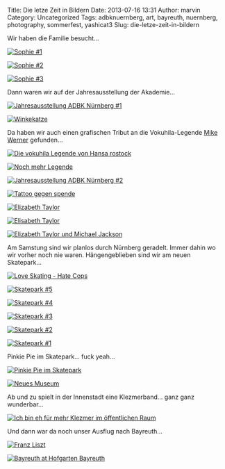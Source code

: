 Title: Die letze Zeit in Bildern
Date: 2013-07-16 13:31
Author: marvin
Category: Uncategorized
Tags: adbknuernberg, art, bayreuth, nuernberg, photography, sommerfest, yashicat3
Slug: die-letze-zeit-in-bildern

Wir haben die Familie besucht...

[![Sophie
\#1](https://farm4.staticflickr.com/3692/9296995285_0eff4dae90_b.jpg)](http://www.flickr.com/photos/marvinxsteadfast/9296995285/ "Sophie #1 by marvinxsteadfast, on Flickr")

[![Sophie
\#2](https://farm3.staticflickr.com/2835/9299772734_d8f1e1820d_b.jpg)](http://www.flickr.com/photos/marvinxsteadfast/9299772734/ "Sophie #2 by marvinxsteadfast, on Flickr")

[![Sophie
\#3](https://farm4.staticflickr.com/3712/9299761184_25ab605a1c_b.jpg)](http://www.flickr.com/photos/marvinxsteadfast/9299761184/ "Sophie #3 by marvinxsteadfast, on Flickr")

Dann waren wir auf der Jahresausstellung der Akademie...

[![Jahresausstellung ADBK Nürnberg
\#1](https://farm8.staticflickr.com/7389/9296998437_57e3e99970_o.jpg)](http://www.flickr.com/photos/marvinxsteadfast/9296998437/ "Jahresausstellung ADBK Nürnberg #1 by marvinxsteadfast, on Flickr")

[![Winkekatze](https://farm6.staticflickr.com/5451/9257548764_22e18cb89a_b.jpg)](http://www.flickr.com/photos/marvinxsteadfast/9257548764/ "Winkekatze by marvinxsteadfast, on Flickr")

Da haben wir auch einen grafischen Tribut an die Vokuhila-Legende [Mike
Werner](https://de.wikipedia.org/wiki/Mike_Werner) gefunden...

[![Die vokuhila Legende von Hansa
rostock](https://farm8.staticflickr.com/7353/9257566040_bb8880aa52_b.jpg)](http://www.flickr.com/photos/marvinxsteadfast/9257566040/ "Die vokuhila Legende von Hansa rostock by marvinxsteadfast, on Flickr")

[![Noch mehr
Legende](https://farm4.staticflickr.com/3757/9254801759_0c1712785d_b.jpg)](http://www.flickr.com/photos/marvinxsteadfast/9254801759/ "Noch mehr Legende by marvinxsteadfast, on Flickr")

[![Jahresausstellung ADBK Nürnberg
\#2](https://farm4.staticflickr.com/3687/9297006181_8f643efd3f_b.jpg)](http://www.flickr.com/photos/marvinxsteadfast/9297006181/ "Jahresausstellung ADBK Nürnberg #2 by marvinxsteadfast, on Flickr")

[![Tattoo gegen
spende](https://farm6.staticflickr.com/5452/9254835539_6c5bdbeb2f_b.jpg)](http://www.flickr.com/photos/marvinxsteadfast/9254835539/ "Tattoo gegen spende by marvinxsteadfast, on Flickr")

[![Elizabeth
Taylor](https://farm4.staticflickr.com/3737/9257861346_8958a2f439_b.jpg)](http://www.flickr.com/photos/marvinxsteadfast/9257861346/ "Elizabeth Taylor by marvinxsteadfast, on Flickr")

[![Elisabeth
Taylor](https://farm6.staticflickr.com/5498/9255099789_40be045af8_b.jpg)](http://www.flickr.com/photos/marvinxsteadfast/9255099789/ "Elisabeth Taylor by marvinxsteadfast, on Flickr")

[![Elizabeth Taylor und Michael
Jackson](https://farm4.staticflickr.com/3803/9255113149_9a6b8f9039_b.jpg)](http://www.flickr.com/photos/marvinxsteadfast/9255113149/ "Elizabeth Taylor und Michael Jackson by marvinxsteadfast, on Flickr")

Am Samstung sind wir planlos durch Nürnberg geradelt. Immer dahin wo wir
vorher noch nie waren. Hängengeblieben sind wir am neuen Skatepark...

[![Love Skating - Hate
Cops](https://farm8.staticflickr.com/7370/9299803074_70849e87b8_b.jpg)](http://www.flickr.com/photos/marvinxsteadfast/9299803074/ "Love Skating - Hate Cops by marvinxsteadfast, on Flickr")

[![Skatepark
\#5](https://farm4.staticflickr.com/3772/9299813232_ac7f55a6a4_b.jpg)](http://www.flickr.com/photos/marvinxsteadfast/9299813232/ "Skatepark #5 by marvinxsteadfast, on Flickr")

[![Skatepark
\#4](https://farm8.staticflickr.com/7307/9297037581_ef2dbfaa49_b.jpg)](http://www.flickr.com/photos/marvinxsteadfast/9297037581/ "Skatepark #4 by marvinxsteadfast, on Flickr")

[![Skatepark
\#3](https://farm8.staticflickr.com/7330/9299843654_4aff599f0d_b.jpg)](http://www.flickr.com/photos/marvinxsteadfast/9299843654/ "Skatepark #3 by marvinxsteadfast, on Flickr")

[![Skatepark
\#2](https://farm3.staticflickr.com/2892/9297064795_6d1b1ae606_b.jpg)](http://www.flickr.com/photos/marvinxsteadfast/9297064795/ "Skatepark #2 by marvinxsteadfast, on Flickr")

[![Skatepark
\#1](https://farm3.staticflickr.com/2849/9297071303_9987b05d67_b.jpg)](http://www.flickr.com/photos/marvinxsteadfast/9297071303/ "Skatepark #1 by marvinxsteadfast, on Flickr")

Pinkie Pie im Skatepark... fuck yeah...

[![Pinkie Pie im
Skatepark](https://farm3.staticflickr.com/2825/9299793674_1410740eea_b.jpg)](http://www.flickr.com/photos/marvinxsteadfast/9299793674/ "Pinkie Pie im Skatepark by marvinxsteadfast, on Flickr")

[![Neues
Museum](https://farm3.staticflickr.com/2835/9275058231_4751698b64_b.jpg)](http://www.flickr.com/photos/marvinxsteadfast/9275058231/ "Neues Museum by marvinxsteadfast, on Flickr")

Ab und zu spielt in der Innenstadt eine Klezmerband... ganz ganz
wunderbar...

[![Ich bin eh für mehr Klezmer im öffentlichen
Raum](https://farm3.staticflickr.com/2806/9277843864_da594b16e5_b.jpg)](http://www.flickr.com/photos/marvinxsteadfast/9277843864/ "Ich bin eh für mehr Klezmer im öffentlichen Raum by marvinxsteadfast, on Flickr")

Und dann war da noch unser Ausflug nach Bayreuth...

[![Franz
Liszt](https://farm4.staticflickr.com/3696/9285349142_531b0b9f3d_b.jpg)](http://www.flickr.com/photos/marvinxsteadfast/9285349142/ "Franz Liszt by marvinxsteadfast, on Flickr")

[![Bayreuth at Hofgarten
Bayreuth](https://farm4.staticflickr.com/3697/9285463550_ce3bc8f648_b.jpg)](http://www.flickr.com/photos/marvinxsteadfast/9285463550/ "Bayreuth at Hofgarten Bayreuth by marvinxsteadfast, on Flickr")

